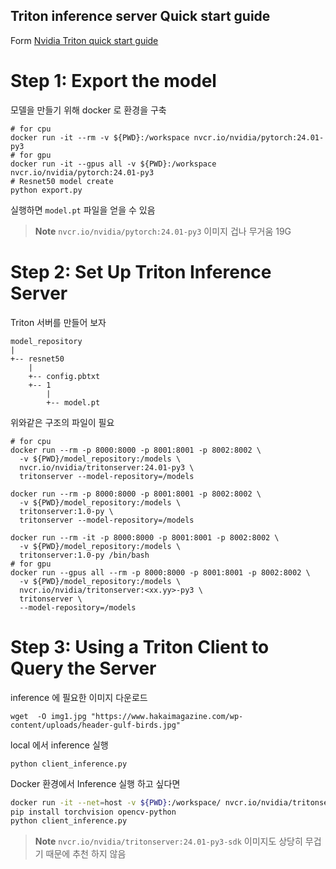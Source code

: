 Triton inference server Quick start guide
-----
Form [Nvidia Triton quick start guide](https://github.com/triton-inference-server/tutorials/blob/main/Quick_Deploy/PyTorch/README.md)

# Step 1: Export the model
모델을 만들기 위해 docker 로 환경을 구축
```shell
# for cpu
docker run -it --rm -v ${PWD}:/workspace nvcr.io/nvidia/pytorch:24.01-py3
# for gpu
docker run -it --gpus all -v ${PWD}:/workspace nvcr.io/nvidia/pytorch:24.01-py3
# Resnet50 model create
python export.py
```
실행하면 ```model.pt``` 파일을 얻을 수 있음
> **Note**
> ```nvcr.io/nvidia/pytorch:24.01-py3``` 이미지 겁나 무거움 19G

# Step 2: Set Up Triton Inference Server
Triton 서버를 만들어 보자
```text
model_repository
|
+-- resnet50
    |
    +-- config.pbtxt
    +-- 1
        |
        +-- model.pt
```
위와같은 구조의 파일이 필요
```shell
# for cpu
docker run --rm -p 8000:8000 -p 8001:8001 -p 8002:8002 \
  -v ${PWD}/model_repository:/models \
  nvcr.io/nvidia/tritonserver:24.01-py3 \
  tritonserver --model-repository=/models
  
docker run --rm -p 8000:8000 -p 8001:8001 -p 8002:8002 \
  -v ${PWD}/model_repository:/models \
  tritonserver:1.0-py \
  tritonserver --model-repository=/models
  
docker run --rm -it -p 8000:8000 -p 8001:8001 -p 8002:8002 \
  -v ${PWD}/model_repository:/models \
  tritonserver:1.0-py /bin/bash
# for gpu
docker run --gpus all --rm -p 8000:8000 -p 8001:8001 -p 8002:8002 \
  -v ${PWD}/model_repository:/models \
  nvcr.io/nvidia/tritonserver:<xx.yy>-py3 \
  tritonserver \
  --model-repository=/models
```

# Step 3: Using a Triton Client to Query the Server
inference 에 필요한 이미지 다운로드
```shell
wget  -O img1.jpg "https://www.hakaimagazine.com/wp-content/uploads/header-gulf-birds.jpg" 
```

local 에서 inference 실행
```shell
python client_inference.py
```

Docker 환경에서 Inference 실행 하고 싶다면
```bash
docker run -it --net=host -v ${PWD}:/workspace/ nvcr.io/nvidia/tritonserver:24.01-py3-sdk bash
pip install torchvision opencv-python
python client_inference.py
```
> **Note**
> ```nvcr.io/nvidia/tritonserver:24.01-py3-sdk``` 이미지도 상당히 무겁기 때문에 추천 하지 않음
